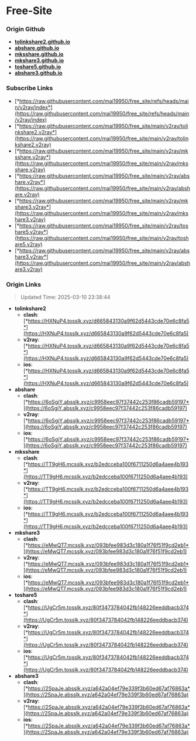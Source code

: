 # Free-Site

### Origin Github

- [**tolinkshare2.github.io**](https://github.com/tolinkshare2/tolinkshare2.github.io)
- [**abshare.github.io**](https://github.com/abshare/abshare.github.io)
- [**mksshare.github.io**](https://github.com/mksshare/mksshare.github.io)
- [**mkshare3.github.io**](https://github.com/mkshare3/mkshare3.github.io)
- [**toshare5.github.io**](https://github.com/toshare5/toshare5.github.io)
- [**abshare3.github.io**](https://github.com/abshare3/abshare3.github.io)

### Subscribe Links

- [*https://raw.githubusercontent.com/mai19950/free_site/refs/heads/main/v2ray/index*](https://raw.githubusercontent.com/mai19950/free_site/refs/heads/main/v2ray/index)
- [*https://raw.githubusercontent.com/mai19950/free_site/main/v2ray/tolinkshare2.v2ray*](https://raw.githubusercontent.com/mai19950/free_site/main/v2ray/tolinkshare2.v2ray)
- [*https://raw.githubusercontent.com/mai19950/free_site/main/v2ray/mksshare.v2ray*](https://raw.githubusercontent.com/mai19950/free_site/main/v2ray/mksshare.v2ray)
- [*https://raw.githubusercontent.com/mai19950/free_site/main/v2ray/abshare.v2ray*](https://raw.githubusercontent.com/mai19950/free_site/main/v2ray/abshare.v2ray)
- [*https://raw.githubusercontent.com/mai19950/free_site/main/v2ray/mkshare3.v2ray*](https://raw.githubusercontent.com/mai19950/free_site/main/v2ray/mkshare3.v2ray)
- [*https://raw.githubusercontent.com/mai19950/free_site/main/v2ray/toshare5.v2ray*](https://raw.githubusercontent.com/mai19950/free_site/main/v2ray/toshare5.v2ray)
- [*https://raw.githubusercontent.com/mai19950/free_site/main/v2ray/abshare3.v2ray*](https://raw.githubusercontent.com/mai19950/free_site/main/v2ray/abshare3.v2ray)

### Origin Links

> Updated Time: 2025-03-10 23:38:44

- **tolinkshare2**
  - **clash**: [*https://HXNuP4.tosslk.xyz/d665843130a9f62d5443cde70e6c8fa5*](https://HXNuP4.tosslk.xyz/d665843130a9f62d5443cde70e6c8fa5)
  - **v2ray**: [*https://HXNuP4.tosslk.xyz/d665843130a9f62d5443cde70e6c8fa5*](https://HXNuP4.tosslk.xyz/d665843130a9f62d5443cde70e6c8fa5)
  - **ios**: [*https://HXNuP4.tosslk.xyz/d665843130a9f62d5443cde70e6c8fa5*](https://HXNuP4.tosslk.xyz/d665843130a9f62d5443cde70e6c8fa5)
- **abshare**
  - **clash**: [*https://6oSgiY.absslk.xyz/c9958eec97f37442c253f86cadb59197*](https://6oSgiY.absslk.xyz/c9958eec97f37442c253f86cadb59197)
  - **v2ray**: [*https://6oSgiY.absslk.xyz/c9958eec97f37442c253f86cadb59197*](https://6oSgiY.absslk.xyz/c9958eec97f37442c253f86cadb59197)
  - **ios**: [*https://6oSgiY.absslk.xyz/c9958eec97f37442c253f86cadb59197*](https://6oSgiY.absslk.xyz/c9958eec97f37442c253f86cadb59197)
- **mksshare**
  - **clash**: [*https://TT9gH6.mcsslk.xyz/b2edcceba100f6711250d6a4aee4b193*](https://TT9gH6.mcsslk.xyz/b2edcceba100f6711250d6a4aee4b193)
  - **v2ray**: [*https://TT9gH6.mcsslk.xyz/b2edcceba100f6711250d6a4aee4b193*](https://TT9gH6.mcsslk.xyz/b2edcceba100f6711250d6a4aee4b193)
  - **ios**: [*https://TT9gH6.mcsslk.xyz/b2edcceba100f6711250d6a4aee4b193*](https://TT9gH6.mcsslk.xyz/b2edcceba100f6711250d6a4aee4b193)
- **mkshare3**
  - **clash**: [*https://eMwQT7.mcsslk.xyz/093bfee983d3c180a1f76f51f9cd2eb1*](https://eMwQT7.mcsslk.xyz/093bfee983d3c180a1f76f51f9cd2eb1)
  - **v2ray**: [*https://eMwQT7.mcsslk.xyz/093bfee983d3c180a1f76f51f9cd2eb1*](https://eMwQT7.mcsslk.xyz/093bfee983d3c180a1f76f51f9cd2eb1)
  - **ios**: [*https://eMwQT7.mcsslk.xyz/093bfee983d3c180a1f76f51f9cd2eb1*](https://eMwQT7.mcsslk.xyz/093bfee983d3c180a1f76f51f9cd2eb1)
- **toshare5**
  - **clash**: [*https://UgCr5m.tosslk.xyz/80f3473784042fb148226eeddbacb374*](https://UgCr5m.tosslk.xyz/80f3473784042fb148226eeddbacb374)
  - **v2ray**: [*https://UgCr5m.tosslk.xyz/80f3473784042fb148226eeddbacb374*](https://UgCr5m.tosslk.xyz/80f3473784042fb148226eeddbacb374)
  - **ios**: [*https://UgCr5m.tosslk.xyz/80f3473784042fb148226eeddbacb374*](https://UgCr5m.tosslk.xyz/80f3473784042fb148226eeddbacb374)
- **abshare3**
  - **clash**: [*https://2SpaJe.absslk.xyz/a642a04ef79e339f3b60ed67af76863a*](https://2SpaJe.absslk.xyz/a642a04ef79e339f3b60ed67af76863a)
  - **v2ray**: [*https://2SpaJe.absslk.xyz/a642a04ef79e339f3b60ed67af76863a*](https://2SpaJe.absslk.xyz/a642a04ef79e339f3b60ed67af76863a)
  - **ios**: [*https://2SpaJe.absslk.xyz/a642a04ef79e339f3b60ed67af76863a*](https://2SpaJe.absslk.xyz/a642a04ef79e339f3b60ed67af76863a)
